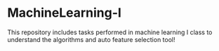 # MachineLearning-I
This repository includes tasks performed in machine learning I class to understand the algorithms and auto feature selection tool!
